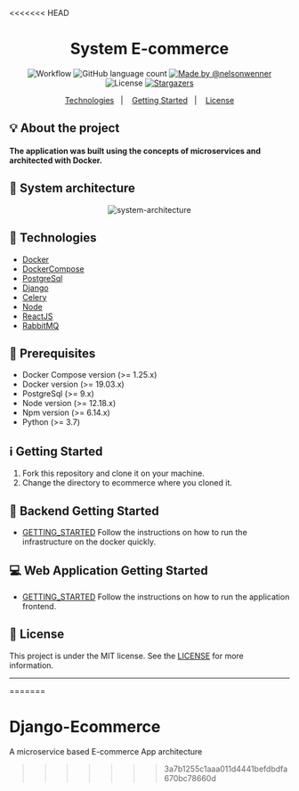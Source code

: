 <<<<<<< HEAD
<h1 align="center">
  System E-commerce
</h1>

<p align="center">
  
  <img alt="Workflow" src="https://github.com/nelsonwenner/ecommerce/workflows/CI/badge.svg">

  <img alt="GitHub language count" src="https://img.shields.io/github/languages/count/nelsonwenner/ecommerce?color=%2304D361">

  <a href="https://github.com/nelsonwenner">
    <img alt="Made by @nelsonwenner" src="https://img.shields.io/badge/made%20by-%40nelsonwenner-%2304D361">
  </a>

  <img alt="License" src="https://img.shields.io/badge/license-MIT-%2304D361">

  <a href="https://github.com/nelsonwenner/ecommerce/stargazers">
    <img alt="Stargazers" src="https://img.shields.io/github/stars/nelsonwenner/ecommerce?style=social">
  </a>
</p>

<p align="center">
  <a href="#technologies">Technologies</a>&nbsp;&nbsp;&nbsp;|&nbsp;&nbsp;&nbsp;
  <a href="#getting-started">Getting Started</a>&nbsp;&nbsp;&nbsp;|&nbsp;&nbsp;&nbsp;
  <a href="#license">License</a>
</p>

## :bulb: About the project
#### The application was built using the concepts of microservices and architected with Docker.

## :telescope: System architecture
<div align="center">
  <img alt="system-architecture" src="./micro-ecommerce/screens/system-ecommerce.png" />
</div>

## :rocket: Technologies
* [Docker](https://www.docker.com/)
* [DockerCompose](https://docs.docker.com/compose/)
* [PostgreSql](https://www.postgresql.org/)
* [Django](https://www.djangoproject.com/)
* [Celery](https://docs.celeryproject.org/en/latest/django/first-steps-with-django.html)
* [Node](https://nodejs.org/en/)
* [ReactJS](https://reactjs.org/)
* [RabbitMQ](https://www.cloudamqp.com/)

## :electric_plug: Prerequisites
* Docker Compose version (>= 1.25.x)
* Docker version (>= 19.03.x)
* PostgreSql (>= 9.x)
* Node version (>= 12.18.x)
* Npm version (>= 6.14.x)
* Python (>= 3.7)

## :information_source: Getting Started
  1. Fork this repository and clone it on your machine.
  2. Change the directory to ecommerce where you cloned it.
  
## :closed_lock_with_key: Backend Getting Started 
* [GETTING_STARTED](micro-ecommerce/docker/README.md) Follow the instructions on how to run the infrastructure on the docker quickly.

## :computer: Web Application Getting Started
* [GETTING_STARTED](frontend/README.md) Follow the instructions on how to run the application frontend.

## :memo: License
This project is under the MIT license. See the [LICENSE](LICENSE.md) for more information.

---
=======
# Django-Ecommerce
A microservice based E-commerce App architecture 
>>>>>>> 3a7b1255c1aaa011d4441befdbdfa670bc78660d
